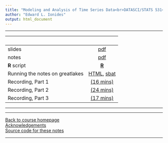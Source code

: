 ```yaml
---
title: "Modeling and Analysis of Time Series Data<br>DATASCI/STATS 531<br>Chapter 17: A case study of financial volatility and a POMP model with observations driving latent dynamics"
author: "Edward L. Ionides"
output: html_document
---
```


----------------------

| &nbsp;       | &nbsp;      |
|:-------------|:-----------:|
| slides  | [pdf](slides.pdf) |
| notes   | [pdf](notes.pdf) |
| **R** script | [**R**](main.R) |
| Running the notes on greatlakes | [HTML](README.html), [sbat](r-3.sbat) |
| Recording, Part 1  | [(16 mins)](https://youtu.be/cDcPny96Gcs) |
| Recording, Part 2  | [(24 mins)](https://youtu.be/TAUDn2RkUWU) |
| Recording, Part 3  | [(17 mins)](https://youtu.be/XvM991mISJs) |
----------------------

<!--
| annotated slides | [pdf](slides-annotated.pdf) |
-->


----------------------

[Back to course homepage](../index.html)  
[Acknowledgements](../acknowledge.html)  
[Source code for these notes](http://github.com/ionides/531w25/tree/master/17/)


----------------------
